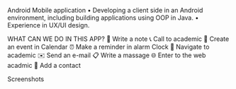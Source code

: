 Android Mobile application
• Developing a client side in an Android environment, including building applications using OOP in Java.
• Experience in UX/UI design.

WHAT CAN WE DO IN THIS APP?
📝 Write a note
📞 Call to academic
📆 Create an event in Calendar
⏰ Make a reminder in alarm Clock
🔎 Navigate to academic
✉️ Send an e-mail
📋 Write a massage
🌐 Enter to the web acadmic
👩 Add a contact

Screenshots
